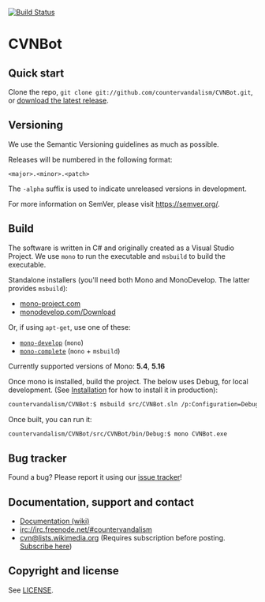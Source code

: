 [![Build Status](https://travis-ci.com/countervandalism/CVNBot.svg?branch=master)](https://travis-ci.com/countervandalism/CVNBot)

CVNBot
==================================================


Quick start
----------

Clone the repo, `git clone git://github.com/countervandalism/CVNBot.git`, or
[download the latest
release](https://github.com/countervandalism/CVNBot/zipball/master).


Versioning
----------

We use the Semantic Versioning guidelines as much as possible.

Releases will be numbered in the following format:

`<major>.<minor>.<patch>`

The `-alpha` suffix is used to indicate unreleased versions in development.

For more information on SemVer, please visit https://semver.org/.


Build
----------
The software is written in C# and originally created as a Visual Studio Project.
We use `mono` to run the executable and `msbuild` to build the executable.

Standalone installers (you'll need both Mono and MonoDevelop. The latter provides `msbuild`):
* [mono-project.com](http://www.mono-project.com/download/)
* [monodevelop.com/Download](http://monodevelop.com/Download)

Or, if using `apt-get`, use one of these:
* [`mono-develop`](https://packages.debian.org/search?keywords=mono-devel) (`mono`)
* [`mono-complete`](https://packages.debian.org/search?keywords=mono-complete) (`mono` + `msbuild`)

Currently supported versions of Mono: **5.4**, **5.16**

Once mono is installed, build the project. The below uses Debug, for local development. (See [Installation](./docs/install.md) for how to install it in production):

```bash
countervandalism/CVNBot:$ msbuild src/CVNBot.sln /p:Configuration=Debug
```

Once built, you can run it:
```bash
countervandalism/CVNBot/src/CVNBot/bin/Debug:$ mono CVNBot.exe
```


Bug tracker
-----------

Found a bug? Please report it using our [issue
tracker](https://github.com/countervandalism/CVNBot/issues)!


Documentation, support and contact
-----------
* [Documentation (wiki)](https://github.com/countervandalism/CVNBot/wiki/Documentation)
* <irc://irc.freenode.net/#countervandalism>
* [cvn@lists.wikimedia.org](https://lists.wikimedia.org/mailman/listinfo/cvn) (Requires subscription before posting. [Subscribe here](https://lists.wikimedia.org/mailman/listinfo/cvn))


Copyright and license
---------------------

See [LICENSE](https://raw.github.com/countervandalism/CVNBot/master/LICENSE.txt).
